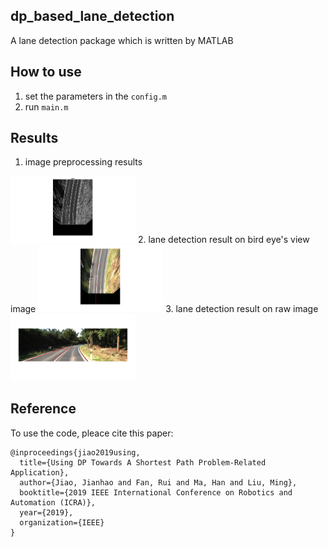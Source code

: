 ## dp_based_lane_detection
A lane detection package which is written by MATLAB

## How to use
1. set the parameters in the ```config.m```
2. run ```main.m```

## Results
1. image preprocessing results
<img src="figure/graph_visualization.jpg" width=200>
2. lane detection result on bird eye's view image
<img src="figure/lane_detection_on_bev.jpg" width=200>
3. lane detection result on raw image
<img src="figure/lane_detection.jpg" width=200>

## Reference
To use the code, pleace cite this paper:
```
@inproceedings{jiao2019using,
  title={Using DP Towards A Shortest Path Problem-Related Application},
  author={Jiao, Jianhao and Fan, Rui and Ma, Han and Liu, Ming},
  booktitle={2019 IEEE International Conference on Robotics and Automation (ICRA)},
  year={2019},
  organization={IEEE}
}
```
